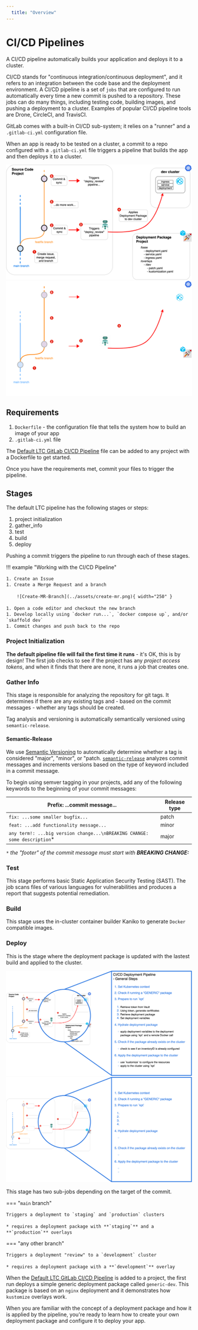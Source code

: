 ```yaml
---
  title: "Overview"
---
```

<!-- markdownlint-disable MD025 -->

# CI/CD Pipelines

A CI/CD pipeline automatically builds your application and deploys it to a cluster.

CI/CD stands for "continuous integration/continuous deployment", and it refers to an integration between the code base and the deployment environment. A CI/CD pipeline is a set of `jobs` that are configured to run automatically every time a new commit is pushed to a repository. These jobs can do many things, including testing code, building images, and pushing a deployment to a cluster. Examples of popular CI/CD pipeline tools are Drone, CircleCI, and TravisCI. 

GitLab comes with a built-in CI/CD sub-system; it relies on a "runner" and a `.gitlab-ci.yml` configuration file.

When an app is ready to be tested on a cluster, a commit to a repo configured with a `.gitlab-ci.yml` file triggers a pipeline that builds the app and then deploys it to a cluster.

![Deployment Pipeline](../assets/deployment-package-apply.png#only-light)
![Deployment Pipeline](../assets/deployment-package-apply-dark.png#only-dark)

## Requirements

1. `Dockerfile` - the configuration file that tells the system how to build an image of your app
1. `.gitlab-ci.yml` file

The [Default LTC GitLab CI/CD Pipeline](https://issues.ltc.bcit.ca/-/snippets/60) file can be added to any project with a Dockerfile to get started.

Once you have the requirements met, commit your files to trigger the pipeline.

## Stages

The default LTC pipeline has the following stages or steps:

1. project initialization
1. gather_info
1. test
1. build
1. deploy

Pushing a commit triggers the pipeline to run through each of these stages.

!!! example "Working with the CI/CD Pipeline"

    1. Create an Issue
    1. Create a Merge Request and a branch

        ![Create-MR-Branch](../assets/create-mr.png){ width="250" }

    1. Open a code editor and checkout the new branch
    1. Develop locally using `docker run...`, `docker compose up`, and/or `skaffold dev`
    1. Commit changes and push back to the repo

### Project Initialization

**The default pipeline file will fail the first time it runs** - it's OK, this is by design! The first job checks to see if the project has any *project access tokens*, and when it finds that there are none, it runs a job that creates one.

### Gather Info

This stage is responsible for analyzing the repository for git tags. It determines if there are any existing tags and - based on the commit messages - whether any tags should be created.

Tag analysis and versioning is automatically semantically versioned using `semantic-release`.

#### Semantic-Release

We use [Semantic Versioning](https://semver.org/) to automatically determine whether a tag is considered "major", "minor", or "patch. [`semantic-release`](https://semantic-release.gitbook.io/semantic-release/) analyzes commit messages and increments versions based on the type of keyword included in a commit message.

To begin using semver tagging in your projects, add any of the following keywords to the beginning of your commit messages:

| **Prefix:** ...commit message...                                          | Release type  |
| ----------------------                                                    | ------------  |
| `fix: ...some smaller bugfix...`                                          | patch         |
| `feat: ...add functionality message...`                                   | minor         |
| `any term!: ...big version change...\nBREAKING CHANGE: some description`*  | major         |
`*` *the "footer" of the commit message must start with **BREAKING CHANGE:***

### Test

This stage performs basic Static Application Security Testing (SAST). The job scans files of various languages for vulnerabilities and produces a report that suggests potential remediation.

### Build

This stage uses the in-cluster container builder Kaniko to generate `Docker` compatible images.

### Deploy

This is the stage where the deployment package is updated with the lastest build and applied to the cluster.

![Deploy stage](../assets/deploy-pipeline-generic-steps.png#only-light)
![Deploy stage](../assets/deploy-pipeline-generic-steps-dark.png#only-dark)

This stage has two sub-jobs depending on the target of the commit.

=== "`main` branch"

    Triggers a deployment to `staging` and `production` clusters

    * requires a deployment package with **`staging`** and a **`production`** overlays

=== "any other branch"

    Triggers a deployment "review" to a `development` cluster

    * requires a deployment package with a **`development`** overlay

When the [Default LTC GitLab CI/CD Pipeline](https://issues.ltc.bcit.ca/-/snippets/60) is added to a project, the first run deploys a simple generic deployment package called `generic-dev`. This package is based on an `nginx` deployment and it demonstrates how `kustomize` overlays work.

When you are familiar with the concept of a deployment package and how it is applied by the pipeline, you're ready to learn how to create your own deployment package and configure it to deploy your app.
